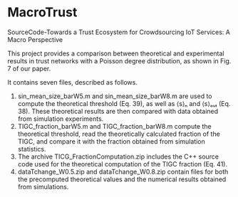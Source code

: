 # MacroTrust
SourceCode-Towards a Trust Ecosystem for Crowdsourcing IoT Services: A Macro Perspective

This project provides a comparison between theoretical and experimental results in trust networks with a Poisson degree distribution, as shown in Fig. 7 of our paper.

It contains seven files, described as follows. 
1. sin_mean_size_barW5.m and sin_mean_size_barW8.m are used to compute the theoretical threshold (Eq. 39), as well as ⟨s⟩ₙ and ⟨s⟩ₒᵤₜ (Eq. 38). These theoretical results are then compared with data obtained from simulation experiments.
2. TIGC_fraction_barW5.m and TIGC_fraction_barW8.m compute the theoretical threshold, read the theoretically calculated fraction of the TIGC, and compare it with the fraction obtained from simulation statistics.
3. The archive TICG_FractionComputation.zip includes the C++ source code used for the theoretical computation of the TIGC fraction (Eq. 41).
4. dataTchange_W0.5.zip and dataTchange_W0.8.zip contain files for both the precomputed theoretical values and the numerical results obtained from simulations.
